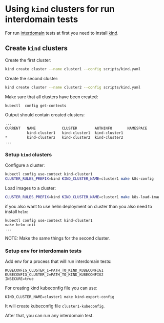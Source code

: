 # Using `kind` clusters for run interdomain tests

For run [interdomain](https://github.com/networkservicemesh/networkservicemesh/blob/master/docs/spec/interdomain.md) tests at first you need to install  [kind](https://github.com/networkservicemesh/networkservicemesh/blob/master/docs/guide-kind.md).

## Create `kind` clusters

Create the first cluster:

``` bash
kind create cluster --name cluster1 --config scripts/kind.yaml 
```

Create the second cluster:

``` bash
kind create cluster --name cluster2 --config scripts/kind.yaml 
```

Make sure that all clusters have been created:

```bash
kubectl  config get-contexts
```

Output should contain created clusters:

```bash
...
CURRENT   NAME            CLUSTER        AUTHINFO       NAMESPACE
          kind-cluster1   kind-cluster1  kind-cluster1   
*         kind-cluster2   kind-cluster2  kind-cluster2
...
```

### Setup `kind` clusters

Configure a cluster:

```bash
kubectl config use-context kind-cluster1
CLUSTER_RULES_PREFIX=kind KIND_CLUSTER_NAME=cluster1 make k8s-config
```

Load images to a cluster:

```bash
CLUSTER_RULES_PREFIX=kind KIND_CLUSTER_NAME=cluster1 make k8s-load-images
```

if you also want to use helm deployment on cluster than you also need to install `helm`:

```
kubectl config use-context kind-cluster1
make helm-init
...
```

NOTE: Make the same things for the second cluster.

### Setup env for interdomain tests

Add env for a process that will run interdomain tests:

```
KUBECONFIG_CLUSTER_1=PATH_TO_KIND_KUBECONFIG1
KUBECONFIG_CLUSTER_2=PATH_TO_KIND_KUBECONFIG2
INSECURE=true
```

For creating kind kubeconfig file you can use:
```
KIND_CLUSTER_NAME=cluster1 make kind-export-config
```
It will create kubeconfig file `cluster1-kubeconfig`.

After that, you can run any interdomain test.